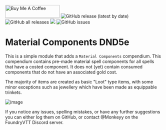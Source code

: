<a href="https://www.buymeacoffee.com/M0nk3yy" target="_blank"><img src="https://www.buymeacoffee.com/assets/img/custom_images/orange_img.png" alt="Buy Me A Coffee" style="height: 41px !important;width: 174px !important;box-shadow: 0px 3px 2px 0px rgba(190, 190, 190, 0.5) !important;-webkit-box-shadow: 0px 3px 2px 0px rgba(190, 190, 190, 0.5) !important;" ></a> ![GitHub release (latest by date)](https://img.shields.io/github/v/release/M0nk3yy/MC5e) ![GitHub all releases](https://img.shields.io/github/downloads/M0nk3yy/MC5e/total) ![](https://img.shields.io/badge/Foundry-v11-informational)
![GitHub issues](https://img.shields.io/github/issues-raw/M0nk3yy/MC5e)


# Material Components DND5e

This is a simple module that adds a `Material Components` compendium. This compendium contains pre-made material spell components for all spells that have a costed component. It does not (yet) contain consumed components that do not have an associated gold cost.

The majority of items are created as basic "Loot" type items, with some minor exceptions such as jewellery which have been made as equippable trinkets.

![image](https://github.com/M0nk3yy/MC5e/assets/66137312/e66c3ccb-c786-4e9a-ab30-dac3c97b8090)

If you notice any issues, spelling mistakes, or have any further suggestions you can either log them on GitHub, or contact @Monkeyy on the FoundryVTT Discord server.
